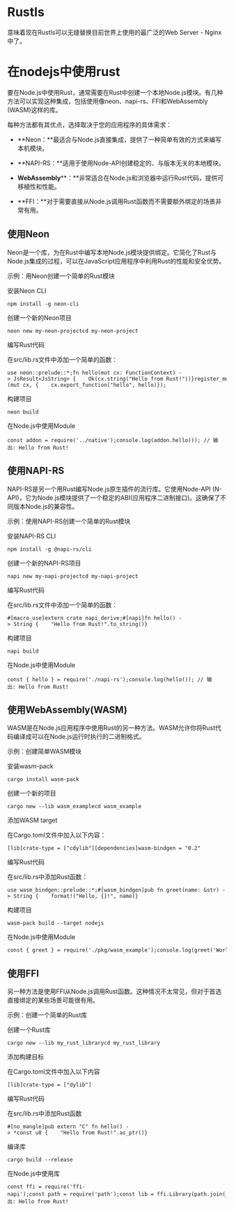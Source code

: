 # Rustls 

意味着现在Rustls可以无缝替换目前世界上使用的最广泛的Web Server - Nginx 中了。

# 在nodejs中使用rust

要在Node.js中使用Rust，通常需要在Rust中创建一个本地Node.js模块。有几种方法可以实现这种集成，包括使用像neon、napi-rs、FFI和WebAssembly (WASM)这样的库。

每种方法都有其优点，选择取决于您的应用程序的具体需求：

- **Neon：**最适合与Node.js直接集成，提供了一种简单有效的方式来编写本机模块。
    
- **NAPI-RS：**适用于使用Node-API创建稳定的、与版本无关的本地模块。
    
- **WebAssembly****：**非常适合在Node.js和浏览器中运行Rust代码，提供可移植性和性能。
    
- **FFI：**对于需要直接从Node.js调用Rust函数而不需要额外绑定的场景非常有用。

## 使用Neon

Neon是一个库，为在Rust中编写本地Node.js模块提供绑定。它简化了Rust与Node.js集成的过程，可以在JavaScript应用程序中利用Rust的性能和安全优势。

示例：用Neon创建一个简单的Rust模块

安装Neon CLI

```
npm install -g neon-cli
```

创建一个新的Neon项目

```
neon new my-neon-projectcd my-neon-project
```

编写Rust代码

在src/lib.rs文件中添加一个简单的函数：

```
use neon::prelude::*;fn hello(mut cx: FunctionContext) -> JsResult<JsString> {    Ok(cx.string("Hello from Rust!"))}register_module!(mut cx, {    cx.export_function("hello", hello)});
```

构建项目

```
neon build
```

在Node.js中使用Module

```
const addon = require('../native');console.log(addon.hello()); // 输出: Hello from Rust!
```


## 使用NAPI-RS

NAPI-RS是另一个用Rust编写Node.js原生插件的流行库。它使用Node-API (N-API)，它为Node.js模块提供了一个稳定的ABI(应用程序二进制接口)。这确保了不同版本Node.js的兼容性。

示例：使用NAPI-RS创建一个简单的Rust模块

安装NAPI-RS CLI

```
npm install -g @napi-rs/cli
```

创建一个新的NAPI-RS项目

```
napi new my-napi-projectcd my-napi-project
```

编写Rust代码

在src/lib.rs文件中添加一个简单的函数：

```
#[macro_use]extern crate napi_derive;#[napi]fn hello() -> String {    "Hello from Rust!".to_string()}
```

构建项目

```
napi build
```

在Node.js中使用Module

```
const { hello } = require('./napi-rs');console.log(hello()); // 输出: Hello from Rust!
```

## 使用WebAssembly(WASM)

WASM是在Node.js应用程序中使用Rust的另一种方法。WASM允许你将Rust代码编译成可以在Node.js运行时执行的二进制格式。

示例：创建简单WASM模块

安装wasm-pack

```
cargo install wasm-pack
```

创建一个新的项目

```
cargo new --lib wasm_examplecd wasm_example
```

添加WASM target

在Cargo.toml文件中加入以下内容：

```
[lib]crate-type = ["cdylib"][dependencies]wasm-bindgen = "0.2"
```

编写Rust代码

在src/lib.rs中添加Rust函数：

```
use wasm_bindgen::prelude::*;#[wasm_bindgen]pub fn greet(name: &str) -> String {    format!("Hello, {}!", name)}
```

构建项目

```
wasm-pack build --target nodejs
```

在Node.js中使用Module

```
const { greet } = require('./pkg/wasm_example');console.log(greet('World'));
```


## 使用FFI

另一种方法是使用FFI从Node.js调用Rust函数。这种情况不太常见，但对于首选直接绑定的某些场景可能很有用。

示例：创建一个简单的Rust库

创建一个Rust库

```
cargo new --lib my_rust_librarycd my_rust_library
```

添加构建目标

在Cargo.toml文件中加入以下内容

```
[lib]crate-type = ["dylib"]
```

编写Rust代码

在src/lib.rs中添加Rust函数

```
#[no_mangle]pub extern "C" fn hello() -> *const u8 {    "Hello from Rust!".as_ptr()}
```

编译库

```
cargo build --release
```

在Node.js中使用库

```
const ffi = require('ffi-napi');const path = require('path');const lib = ffi.Library(path.join(__dirname, 'target/release/libffi'), {    'hello': ['string', []]});console.log(lib.hello()); // 输出: Hello from Rust!
```